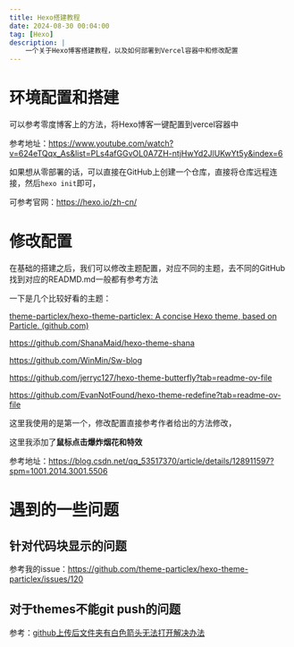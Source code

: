 ```yaml
---
title: Hexo搭建教程
date: 2024-08-30 00:04:00
tag: [Hexo]
description: | 
    一个关于Hexo博客搭建教程，以及如何部署到Vercel容器中和修改配置
---
```


# 环境配置和搭建

可以参考零度博客上的方法，将Hexo博客一键配置到vercel容器中

参考地址：https://www.youtube.com/watch?v=624eTQqx_As&list=PLs4afGGvOL0A7ZH-ntjHwYd2JlUKwYt5y&index=6

如果想从零部署的话，可以直接在GitHub上创建一个仓库，直接将仓库远程连接，然后`hexo init`即可，

可参考官网：https://hexo.io/zh-cn/

# 修改配置

在基础的搭建之后，我们可以修改主题配置，对应不同的主题，去不同的GitHub找到对应的READMD.md一般都有参考方法

一下是几个比较好看的主题：

[theme-particlex/hexo-theme-particlex: A concise Hexo theme, based on Particle. (github.com)](https://github.com/theme-particlex/hexo-theme-particlex?tab=readme-ov-file)

https://github.com/ShanaMaid/hexo-theme-shana

https://github.com/WinMin/Sw-blog

https://github.com/jerryc127/hexo-theme-butterfly?tab=readme-ov-file

https://github.com/EvanNotFound/hexo-theme-redefine?tab=readme-ov-file

这里我使用的是第一个，修改配置直接参考作者给出的方法修改，

这里我添加了**鼠标点击爆炸烟花和特效**

参考地址：https://blog.csdn.net/qq_53517370/article/details/128911597?spm=1001.2014.3001.5506



# 遇到的一些问题

## 针对代码块显示的问题

参考我的issue：https://github.com/theme-particlex/hexo-theme-particlex/issues/120

## 对于themes不能git push的问题

参考：[github上传后文件夹有白色箭头无法打开解决办法](https://blog.csdn.net/bowenlaw/article/details/124594664)





